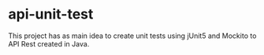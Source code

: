 # api-unit-test
 This project has as main idea to create unit tests using jUnit5 and Mockito to API Rest created in Java.
